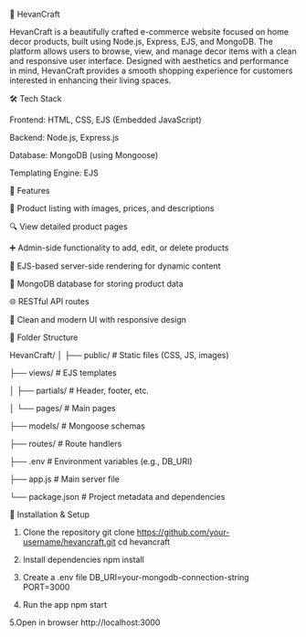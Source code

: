 🏡 HevanCraft

HevanCraft is a beautifully crafted e-commerce website focused on home decor products, built using Node.js, Express, EJS, and MongoDB.
The platform allows users to browse, view, and manage decor items with a clean and responsive user interface.
Designed with aesthetics and performance in mind, HevanCraft provides a smooth shopping experience for customers interested in enhancing their living spaces.



🛠️ Tech Stack

Frontend: HTML, CSS, EJS (Embedded JavaScript)

Backend: Node.js, Express.js

Database: MongoDB (using Mongoose)

Templating Engine: EJS



🚀 Features

🛒 Product listing with images, prices, and descriptions

🔍 View detailed product pages

➕ Admin-side functionality to add, edit, or delete products

📄 EJS-based server-side rendering for dynamic content

💾 MongoDB database for storing product data

🌐 RESTful API routes

🧼 Clean and modern UI with responsive design


📁 Folder Structure

HevanCraft/
│
├── public/           # Static files (CSS, JS, images)

├── views/            # EJS templates

│   ├── partials/     # Header, footer, etc.

│   └── pages/        # Main pages

├── models/           # Mongoose schemas

├── routes/           # Route handlers

├── .env              # Environment variables (e.g., DB_URI)

├── app.js            # Main server file

└── package.json      # Project metadata and dependencies



🔧 Installation & Setup

1. Clone the repository
git clone https://github.com/your-username/hevancraft.git
cd hevancraft

3. Install dependencies
npm install

4. Create a .env file
DB_URI=your-mongodb-connection-string
PORT=3000

5. Run the app
npm start

5.Open in browser
http://localhost:3000
